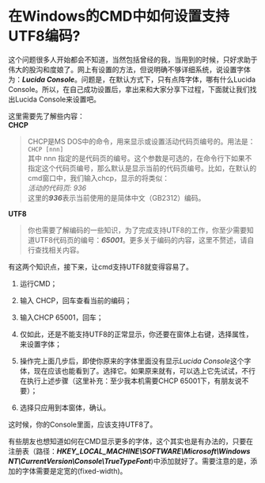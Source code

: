 # 在Windows的CMD中如何设置支持UTF8编码?

  这个问题很多人开始都会不知道，当然包括曾经的我，当用到的时候，只好求助于伟大的股沟和度娘了。网上有设置的方法，但说明确不够详细系统，说设置字体为：***Lucida Console***。问题是，在默认方式下，只有点阵字体，哪有什么Lucida Console。所以，在自己成功设置后，拿出来和大家分享下过程，下面就让我们找出Lucida Console来设置吧。  
  
  这里需要先了解些内容：  
**CHCP**  
>CHCP是MS DOS中的命令，用来显示或设置活动代码页编号的。用法是：`CHCP [nnn]`  
  其中 nnn 指定的是代码页的编号。这个参数是可选的，在命令行下如果不指定这个代码页编号，那么默认是显示当前的代码页编号。比如，在默认的cmd窗口中，我们输入chcp，显示的将类似：  
  *活动的代码页: 936*  
  这里的***936***表示当前使用的是简体中文（GB2312）编码。  
  
**UTF8**  
>你也需要了解编码的一些知识，为了完成支持UTF8的工作，你至少需要知道UTF8代码页的编号：***65001***。更多关于编码的内容，这里不赘述，请自行查找相关内容。  
  
  有这两个知识点，接下来，让cmd支持UTF8就变得容易了。  

1. 运行CMD；

2. 输入 CHCP，回车查看当前的编码；

3. 输入CHCP 65001，回车；

4. 仅如此，还是不能支持UTF8的正常显示，你还要在窗体上右键，选择属性，来设置字体；

5. 操作完上面几步后，即使你原来的字体里面没有显示*Lucida Console*这个字体，现在应该也能看到了。选择它。如果原来就有，可以选上它先试试，不行在执行上述步骤（这里补充：至少我本机需要CHCP 65001下，有朋友说不要）；

6. 选择只应用到本窗体，确认。

这时候，你的Console里面，应该支持UTF8了。  

有些朋友也想知道如何在CMD显示更多的字体，这个其实也是有办法的，只要在注册表（路径：***HKEY_LOCAL_MACHINE\SOFTWARE\Microsoft\Windows NT\CurrentVersion\Console\TrueTypeFont***)中添加就好了。需要注意的是，添加的字体需要是定宽的(fixed-width)。  